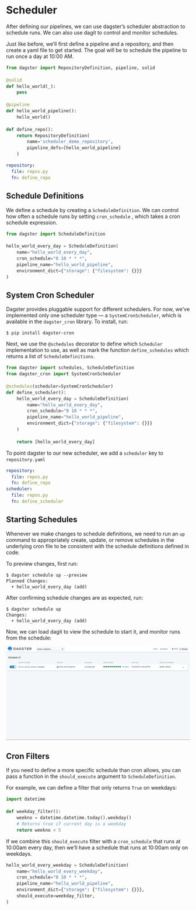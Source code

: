 # Scheduler

After defining our pipelines, we can use dagster’s scheduler abstraction to schedule runs. We can also use dagit to control and monitor schedules.

Just like before, we’ll first define a pipeline and a repository, and then create a yaml file to get started. The goal will be to schedule the pipeline to run once a day at 10:00 AM.

```python
from dagster import RepositoryDefinition, pipeline, solid

@solid
def hello_world(_):
    pass

@pipeline
def hello_world_pipeline():
    hello_world()

def define_repo():
    return RepositoryDefinition(
        name='scheduler_demo_repository',
        pipeline_defs=[hello_world_pipeline]
    )
```

```yaml
repository:
  file: repos.py
  fn: define_repo
```

## Schedule Definitions

We define a schedule by creating a `ScheduleDefinition`. We can control how often a schedule runs by setting `cron_schedule` , which takes a cron schedule expression.

```python
from dagster import ScheduleDefinition

hello_world_every_day = ScheduleDefinition(
    name="hello_world_every_day",
    cron_schedule="0 10 * * *",
    pipeline_name="hello_world_pipeline",
    environment_dict={"storage": {"filesystem": {}}}
)
```

## System Cron Scheduler

Dagster provides pluggable support for different schedulers. For now, we've implemented only one scheduler type — a `SystemCronScheduler`, which is available in the `dagster_cron` library. To install, run:

```
$ pip install dagster-cron
```

Next, we use the `@schedules` decorator to define which `Scheduler` implementation to use, as well as mark the function `define_schedules` which returns a list of `ScheduleDefinitions`.

```python
from dagster import schedules, ScheduleDefinition
from dagster_cron import SystemCronScheduler

@schedules(scheduler=SystemCronScheduler)
def define_scheduler():
    hello_world_every_day = ScheduleDefinition(
        name="hello_world_every_day",
        cron_schedule="0 10 * * *",
        pipeline_name="hello_world_pipeline",
        environment_dict={"storage": {"filesystem": {}}}
    )

    return [hello_world_every_day]
```

To point dagster to our new scheduler, we add a `scheduler` key to `repository.yaml`

```yaml
repository:
  file: repos.py
  fn: define_repo
scheduler:
  file: repos.py
  fn: define_scheduler
```

## Starting Schedules

Whenever we make changes to schedule definitions, we need to run an `up` command to appropriately create, update, or remove schedules in the underlying cron file to be consistent with the schedule definitions defined in code.

To preview changes, first run:

```
$ dagster schedule up --preview
Planned Changes:
  + hello_world_every_day (add)
```

After confirming schedule changes are as expected, run:

```
$ dagster schedule up
Changes:
  + hello_world_every_day (add)
```

Now, we can load dagit to view the schedule to start it, and monitor runs from the schedule:

![alt text](scheduler.png "Dagit Scheduler")

## Cron Filters

If you need to define a more specific schedule than cron allows, you can pass a function in the `should_execute` argument to `ScheduleDefinition`.

For example, we can define a filter that only returns `True` on weekdays:

```python
import datetime

def weekday_filter():
    weekno = datetime.datetime.today().weekday()
    # Returns true if current day is a weekday
    return weekno < 5
```

If we combine this `should_execute` filter with a `cron_schedule` that runs at 10:00am every day, then we’ll have a schedule that runs at 10:00am only on weekdays.

```python
hello_world_every_weekday = ScheduleDefinition(
    name="hello_world_every_weekday",
    cron_schedule="0 10 * * *",
    pipeline_name="hello_world_pipeline",
    environment_dict={"storage": {"filesystem": {}}},
    should_execute=weekday_filter,
)
```
